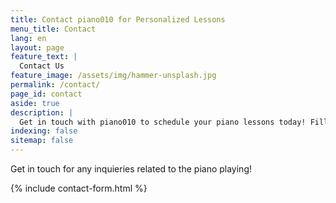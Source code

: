 ```yaml
---
title: Contact piano010 for Personalized Lessons
menu_title: Contact
lang: en
layout: page
feature_text: |
  Contact Us
feature_image: /assets/img/hammer-unsplash.jpg
permalink: /contact/
page_id: contact
aside: true
description: |
  Get in touch with piano010 to schedule your piano lessons today! Fill out our contact form for inquiries about classes, availability, and more. We look forward to helping you learn music!
indexing: false
sitemap: false
---
```


Get in touch for any inquieries related to the piano playing!

{% include contact-form.html %}
